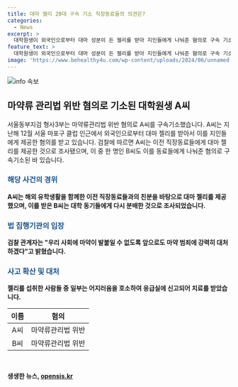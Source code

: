 ```yaml
---
title: 대마 젤리 20대 구속 기소 직장동료들의 의견은?
categories:
  - News
excerpt: >
  대학원생이 외국인으로부터 대마 성분이 든 젤리를 받아 지인들에게 나눠준 혐의로 구속 기소됐다. A씨는 이전 직장동료들에게 유학생활을 했다는 공통점을 이용해 대마 젤리를 제공한 것으로 조사됐으며, 이 중 한 명인 B씨는 대마 젤리를 동기들에게 다시 나눠준 혐의로 지난 5월 구속된 바 있다. 젤리를 섭취한 사람들 중 2명은 어지러워해 병원으로 옮겨져 치료를 받았으며 검찰은 앞으로도 마약 범죄에 강력히 대처할 것이라 밝혔다.
feature_text: >
  대학원생이 외국인으로부터 대마 성분이 든 젤리를 받아 지인들에게 나눠준 혐의로 구속 기소됐다. A씨는 이전 직장동료들에게 유학생활을 했다는 공통점을 이용해 대마 젤리를 제공한 것으로 조사됐으며, 이 중 한 명인 B씨는 대마 젤리를 동기들에게 다시 나눠준 혐의로 지난 5월 구속된 바 있다. 젤리를 섭취한 사람들 중 2명은 어지러워해 병원으로 옮겨져 치료를 받았으며 검찰은 앞으로도 마약 범죄에 강력히 대처할 것이라 밝혔다.
image: 'https://www.behealthy4u.com/wp-content/uploads/2024/06/unnamed-file.png'
---
```


<p><img src="https://www.behealthy4u.com/wp-content/uploads/2024/06/unnamed-file.png" alt="info 속보" /></p>

<h2 data-ke-size="size26">마약류 관리법 위반 혐의로 기소된 대학원생 A씨</h2>

<p data-ke-size="size16">서울동부지검 형사3부는 마약류관리법 위반 혐의로 A씨를 구속기소했습니다. A씨는 지난해 12월 서울 마포구 클럽 인근에서 외국인으로부터 대마 젤리를 받아서 이를 지인들에게 제공한 혐의를 받고 있습니다. 검찰에 따르면 A씨는 이전 직장동료들에게 대마 젤리를 제공한 것으로 조사됐으며, 이 중 한 명인 B씨도 이를 동료들에게 나눠준 혐의로 구속기소된 바 있습니다.</p>

<h3><b><span style="color: #1a5490;">해당 사건의 경위</span><b></h3>

<p data-ke-size="size16">A씨는 해외 유학생활을 함께한 이전 직장동료들과의 친분을 바탕으로 대마 젤리를 제공했으며, 이를 받은 B씨는 대학 동기들에게 다시 분배한 것으로 조사되었습니다.</p>

<h3><b><span style="color: #1a5490;">법 집행기관의 입장</span><b></h3>

<p data-ke-size="size16">검찰 관계자는 "우리 사회에 마약이 발붙일 수 없도록 앞으로도 마약 범죄에 강력히 대처하겠다"고 밝혔습니다.</p>

<h3><b><span style="color: #1a5490;">사고 확산 및 대처</span><b></h3>

<p data-ke-size="size16">젤리를 섭취한 사람들 중 일부는 어지러움을 호소하여 응급실에 신고되어 치료를 받았습니다.</p>

<table>
    <thead>
        <tr>
            <th style="text-align: center;">이름</th>
            <th style="text-align: center;">혐의</th>
        </tr>
    </thead>
    <tbody>
        <tr>
            <td style="text-align: center;">A씨</td>
            <td style="text-align: center;">마약류관리법 위반</td>
        </tr>
        <tr>
            <td style="text-align: center;">B씨</td>
            <td style="text-align: center;">마약류관리법 위반</td>
        </tr>
    </tbody>
</table>

<p data-ke-size="size16">&nbsp;</p>
생생한 뉴스, <a href="https://opensis.kr" rel="dofollow">opensis.kr</a>


